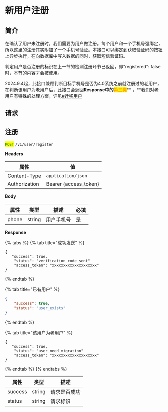 # 新用户注册

## 简介

在确认了用户未注册时，我们需要为用户做注册。每个用户和一个手机号强绑定，所以这里的注册其实附加了一个手机号验证。本接口可以绑定到获取验证码的按钮上异步执行，在向数据库中写入数据的同时，获取短信验证码。

判定用户是否注册的标识在上一节的检测注册环节已返回，即"registered": false时，本节的内容才会被使用。

2024.9.4起，此接口兼顾判断目标手机号是否为4.0系统之前就注册过的老用户，在判断该用户为老用户后，此接口会返回**Response中的**<mark style="color:orange;">**第三类**</mark>** ，**我们对老用户有特殊的处理方案，详见[#迁移用户](migration.md)

## &#x20;请求

## 注册

<mark style="color:green;">`POST`</mark> `/v1/user/register`

**Headers**

| 属性            | 值                      |
| ------------- | ---------------------- |
| Content-Type  | `application/json`     |
| Authorization | Bearer {access\_token} |

**Body**

| 属性    | 类型     | 描述    | 必填 |
| ----- | ------ | ----- | -- |
| phone | string | 用户手机号 | 是  |

**Response**

{% tabs %}
{% tab title="成功发送" %}
<pre class="language-json"><code class="lang-json"><strong>{
</strong>	"success": true,
	"status": "verification_code_sent"
	"access_token": "xxxxxxxxxxxxxxxxxxxx"
}
</code></pre>
{% endtab %}

{% tab title="已有用户" %}
```json
{
	"success": true,
	"status": "user_exists"
}
```
{% endtab %}

{% tab title="该用户为老用户" %}
<pre class="language-json"><code class="lang-json"><strong>{
</strong>	"success": true,
	"status": "user_need_migration"
	"access_token": "xxxxxxxxxxxxxxxxxxxx"
}
</code></pre>
{% endtab %}
{% endtabs %}

| 属性      | 类型     | 描述     |
| ------- | ------ | ------ |
| success | string | 请求是否成功 |
| status  | string | 请求标识   |

